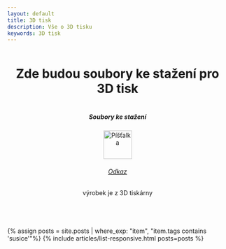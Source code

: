 ```yaml
---
layout: default
title: 3D tisk
description: Vše o 3D tisku
keywords: 3D tisk
---
```



<div class="row">
  <div class="columns">
    <div class="o-section">
      <div class="o-section-inner">
          <header class="c-page-header">
            <h1 itemprop="headline" class="c-page-title">Zde budou soubory ke stažení pro 3D tisk</h1>
            <div class="large-6 column">
       <h5>Soubory ke stažení </h5>
    <div class="media-object">
      <div class="media-object-section">
        <div class="thumbnail" >
          <img style="height: 65px;" src= "{{ '/assets/img/pistalka.jpg' }}" alt="Píšťalka">
        </div>
       </div>
      <div class="media-object-section main-section">
        <h6><a href="{{ '/lide/lukas-barton/'  }}">Odkaz</a></h6>
        <p>výrobek je z 3D tiskárny</p>
                 </header>
          {% assign posts = site.posts | where_exp: "item", "item.tags contains 'susice'"%}
          {% include articles/list-responsive.html posts=posts %}
      </div>
    </div>
  </div>
</div>

